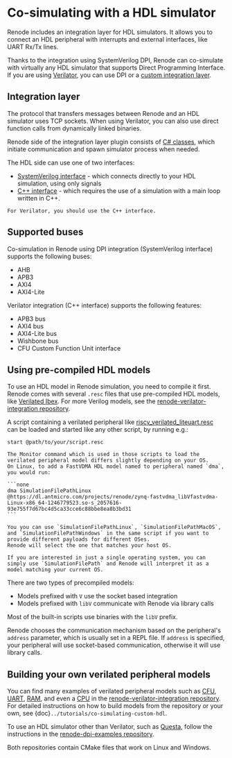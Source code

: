 # Co-simulating with a HDL simulator

Renode includes an integration layer for HDL simulators.
It allows you to connect an HDL peripheral with interrupts and external interfaces, like UART Rx/Tx lines.

Thanks to the integration using SystemVerilog DPI, Renode can co-simulate with virtually any HDL simulator that supports Direct Programming Interface. 
If you are using [Verilator](https://veripool.org/verilator/), you can use DPI or a [custom integration layer](https://github.com/renode/renode/tree/master/src/Plugins/VerilatorPlugin/VerilatorIntegrationLibrary/src).

## Integration layer

The protocol that transfers messages between Renode and an HDL simulator uses TCP sockets.
When using Verilator, you can also use direct function calls from dynamically linked binaries.

Renode side of the integration layer plugin consists of [C# classes](https://github.com/renode/renode/tree/master/src/Plugins/VerilatorPlugin), which initiate communication and spawn simulator process when needed.

The HDL side can use one of two interfaces:
* [SystemVerilog interface](https://github.com/renode/renode/tree/master/src/Plugins/VerilatorPlugin/VerilatorIntegrationLibrary/hdl) - which connects directly to your HDL simulation, using only signals
* [C++ interface](https://github.com/renode/renode/tree/master/src/Plugins/VerilatorPlugin/VerilatorIntegrationLibrary/src) - which requires the use of a simulation with a main loop written in C++.

```{note}
For Verilator, you should use the C++ interface.
```

## Supported buses

Co-simulation in Renode using DPI integration (SystemVerilog interface) supports the following buses:

* AHB
* APB3
* AXI4
* AXI4-Lite

Verilator integration (C++ interface) supports the following features:

* APB3 bus
* AXI4 bus
* AXI4-Lite bus
* Wishbone bus
* CFU Custom Function Unit interface

## Using pre-compiled HDL models

To use an HDL model in Renode simulation, you need to compile it first.
Renode comes with several `.resc` files that use pre-compiled HDL models, like [Verilated Ibex](https://github.com/renode/renode/blob/master/scripts/single-node/verilated_ibex.resc).
For more Verilog models, see the [renode-verilator-integration repository](https://github.com/antmicro/renode-verilator-integration).

A script containing a verilated peripheral like [riscv_verilated_liteuart.resc](https://github.com/renode/renode/blob/master/scripts/single-node/riscv_verilated_liteuart.resc) can be loaded and started like any other script, by running e.g.:

```none
start @path/to/your/script.resc
```

````{note}
The Monitor command which is used in those scripts to load the verilated peripheral model differs slightly depending on your OS.
On Linux, to add a FastVDMA HDL model named to peripheral named `dma`, you would run:

```none
dma SimulationFilePathLinux @https://dl.antmicro.com/projects/renode/zynq-fastvdma_libVfastvdma-Linux-x86_64-1246779523.so-s_2057616-93e755f7d67bc4d5ca33cce6c88bbe8ea8b3bd31
```

You you can use `SimulationFilePathLinux`, `SimulationFilePathMacOS`, and `SimulationFilePathWindows` in the same script if you want to provide different payloads for different OSes.
Renode will select the one that matches your host OS.

If you are interested in just a single operating system, you can simply use `SimulationFilePath` and Renode will interpret it as a model matching your current OS.
````

There are two types of precompiled models:
* Models prefixed with `V` use the socket based integration
* Models prefixed with `libV` communicate with Renode via library calls

Most of the built-in scripts use binaries with the `libV` prefix.

Renode chooses the communication mechanism based on the peripheral's `address` parameter, which is usually set in a REPL file.
If `address` is specified, your peripheral will use socket-based communication, otherwise it will use library calls.

## Building your own verilated peripheral models

You can find many examples of verilated peripheral models such as [CFU](https://github.com/antmicro/renode-verilator-integration/tree/master/samples/cfu_basic), [UART](https://github.com/antmicro/renode-verilator-integration/tree/master/samples/uartlite), [RAM](https://github.com/antmicro/renode-verilator-integration/tree/master/samples/ram), and even a [CPU](https://github.com/antmicro/renode-verilator-integration/tree/master/samples/cpu_ibex) in the [renode-verilator-integration repository](https://github.com/antmicro/renode-verilator-integration).
For detailed instructions on how to build models from the repository or your own, see {doc}`../tutorials/co-simulating-custom-hdl`.

To use an HDL simulator other than Verilator, such as [Questa](https://www.intel.com/content/www/us/en/software/programmable/quartus-prime/questa-edition.html), follow the instructions in the [renode-dpi-examples repository](https://github.com/antmicro/renode-dpi-examples).

Both repositories contain CMake files that work on Linux and Windows.
